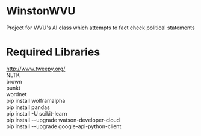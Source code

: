 # WinstonWVU
Project for WVU's AI class which attempts to fact check political statements

# Required Libraries
http://www.tweepy.org/  
NLTK  
  brown  
  punkt  
  wordnet  
pip install wolframalpha  
pip install pandas  
pip install -U scikit-learn  
pip install --upgrade watson-developer-cloud  
pip install --upgrade google-api-python-client
